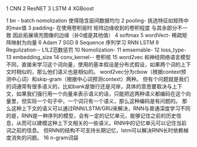 1 CNN
2 ResNET
3 LSTM
4 XGBoost

1 bn -
    batch nomolization 使得隐含层间数据均匀
2 pooling-
    挑选特征如矩阵中的max值
3 padding- 
    在使用卷积层时 矩阵边缘收到的卷积程度 与其余部分不一致  因此拓展填充图像的边缘（补0或是其他值） 
4 softmax
5 wordVect-
    稀疏矩阵映射为向量
6 Adam
7 SGD
8 Sequence 
    序列学习
        RNN LSTM
9 Regulization--
    L1L2范数惩罚
10 Nomolization-
11 emsemable-
12 loss_type-
13 embedding_size
14 conv_kernel--
    卷积核
15 word2vec 
    和神经网络语言模型不同，直接来学习这个词向量，使用的基本假设是分布式假设，如果两个词的上下文时相似的，那么他们语义也是相似的。
    word2vec分为cbow（根据context预测中心词）和skip-gram（根据中心词预测context）两种。
    但有个问题就是我们的词通常有很多语义的，比如bank是银行还是河岸，具体的意思要取决与上下文，如果我们强行用一个向量来表示语义的话，只能把这两种语义都编码在这个向量里，但实际一个句子中，一个词只有一个语义，那么这种编码是有问题的。
    那么这种上下文的语义可以通过RNN/LSTM/GRU来解决，RNN与普通深度学习不同的是，RNN是一种序列的模型，会有一定的记忆单元，能够记住之前的历史信息，从而可以建模这种上下文相关的一些语义。RNN中的记忆单元可以记住当前词之前的信息。
    但RNN的结构不可支持长期记忆，lstm可以解决RNN长时依赖梯度消失的问题。
16 n-gram词袋